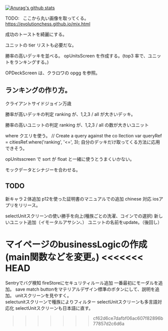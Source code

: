 [![Anurag's github stats](https://github-readme-stats.vercel.app/api?username=anuraghazra)](https://github.com/anuraghazra/github-readme-stats)


TODO:  
ここから丸い画像を取ってくる。
https://evolutionchess.github.io/mix.html

成功のトーストを綺麗にする。

ユニットの tier リストも必要だな。

勝率の高いデッキを並べる。
opUnitsScreen を作成する。(top3 率で、ユニットをランキングする。)

OPDeckScreen は、クラロワの opgg を参照。

## ランキングの作り方。

クライアントサイドジョイン万歳

勝率が高いデッキの判定
ranking が、1,2,3 / all が大きいデッキ。

勝率の高いユニットの判定
ranking が、1,2,3 / all の数が大きいユニット

where クエリを使う。
// Create a query against the co llection
var queryRef = citiesRef.where('ranking', '<=', 3);
自分のデッキだけ取ってくる方法に応用できそう。

opUnitsscreen で sort が float と一緒に使うとうまくいかない。

モックデータとシナジーを合わせる。

## TODO
新キャラ２体追加
p12を使った証明書のマニュアルでの追加
chinese 対応
iosアプリをリリース。

selectUnitスクリーンの使い勝手を向上(種族ごとの洗濯、コインでの選択)
新しいユニット追加（イモータルアサシン、）
ユニットの名前をupdate。（後回し）

マイページのbusinessLogicの作成(main関数などを変更。)
<<<<<<< HEAD
=======
Sentryでバグ検知
fireStoreにセキュリティルール追加
一番最初にモーダルを追加。
save match buttonをマテリアルデザイン標準のボタンにして、説明を追加。
unitスクリーンを見やすく。  
selectunitスクリーンで種族によりフィルター
selectUnitスクリーンも多言語対応化
selectUnitスクリーンも日本語に直す。

>>>>>>> cf62d6ce7dafbf06ac607f82896b77857d2c6d6a
